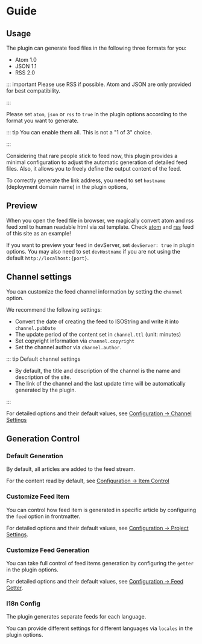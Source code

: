 # Guide

## Usage

The plugin can generate feed files in the following three formats for you:

- Atom 1.0
- JSON 1.1
- RSS 2.0

::: important Please use RSS if possible. Atom and JSON are only provided for best compatibility.

:::

Please set `atom`, `json` or `rss` to `true` in the plugin options according to the format you want to generate.

::: tip You can enable them all. This is not a "1 of 3" choice.

:::

Considering that rare people stick to feed now, this plugin provides a minimal configuration to adjust the automatic generation of detailed feed files. Also, it allows you to freely define the output content of the feed.

To correctly generate the link address, you need to set `hostname` (deployment domain name) in the plugin options,

## Preview

When you open the feed file in browser, we magically convert atom and rss feed xml to human readable html via xsl template. Check [atom](/atom.xml) and [rss](/rss.xml) feed of this site as an example!

If you want to preview your feed in devServer, set `devServer: true` in plugin options. You may also need to set `devHostname` if you are not using the default `http://localhost:{port}`.

## Channel settings

You can customize the feed channel information by setting the `channel` option.

We recommend the following settings:

- Convert the date of creating the feed to ISOString and write it into `channel.pubDate`
- The update period of the content set in `channel.ttl` (unit: minutes)
- Set copyright information via `channel.copyright`
- Set the channel author via `channel.author`.

::: tip Default channel settings

- By default, the title and description of the channel is the name and description of the site.
- The link of the channel and the last update time will be automatically generated by the plugin.

:::

For detailed options and their default values, see [Configuration → Channel Settings](./config/channel.md)

## Generation Control

### Default Generation

By default, all articles are added to the feed stream.

For the content read by default, see [Configuration → Item Control](./config/item.md)

### Customize Feed Item

You can control how feed item is generated in specific article by configuring the `feed` option in frontmatter.

For detailed options and their default values, see [Configuration → Project Settings](./config/item.md).

### Customize Feed Generation

You can take full control of feed items generation by configuring the `getter` in the plugin options.

For detailed options and their default values, see [Configuration → Feed Getter](./config/getter.md).

### I18n Config

The plugin generates separate feeds for each language.

You can provide different settings for different languages via `locales` in the plugin options.
